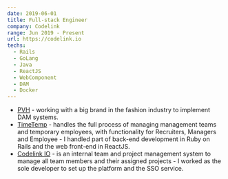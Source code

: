 ```yaml
---
date: 2019-06-01
title: Full-stack Engineer
company: Codelink
range: Jun 2019 - Present
url: https://codelink.io
techs:
  - Rails
  - GoLang
  - Java
  - ReactJS
  - WebComponent
  - DAM
  - Docker
---
```


- [PVH](https://www.pvh.com) - working with a big brand in the fashion industry to implement DAM systems.
- [TimeTemp](https://timetemp.io) - handles the full process of managing management teams and temporary employees, with functionality for Recruiters, Managers and Employee - I handled part of back-end development in Ruby on Rails and the web front-end in ReactJS.
- [Codelink IO](https://codelink.io) - is an internal team and project management system to manage all team members and their assigned projects - I worked as the sole developer to set up the platform and the SSO service.

